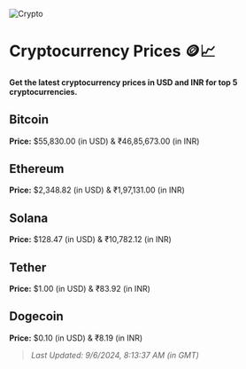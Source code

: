 
![Crypto](https://www.techguide.com.au/wp-content/uploads/2020/11/crypto3.jpeg)

# Cryptocurrency Prices 🪙📈

#### Get the latest cryptocurrency prices in USD and INR for top 5 cryptocurrencies.

## Bitcoin

**Price:** $55,830.00 (in USD) & ₹46,85,673.00 (in INR)

## Ethereum

**Price:** $2,348.82 (in USD) & ₹1,97,131.00 (in INR)

## Solana

**Price:** $128.47 (in USD) & ₹10,782.12 (in INR)

## Tether

**Price:** $1.00 (in USD) & ₹83.92 (in INR)

## Dogecoin

**Price:** $0.10 (in USD) & ₹8.19 (in INR)

> _Last Updated: 9/6/2024, 8:13:37 AM (in GMT)_
